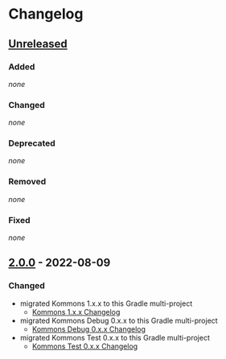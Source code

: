 # Changelog

## [Unreleased]

### Added

*none*

### Changed

*none*

### Deprecated

*none*

### Removed

*none*

### Fixed

*none*

## [2.0.0] - 2022-08-09

### Changed

- migrated Kommons 1.x.x to this Gradle multi-project
    - [Kommons 1.x.x Changelog](https://github.com/bkahlert/kommons/compare/v1.0.0...v1.6.0)
- migrated Kommons Debug 0.x.x to this Gradle multi-project
    - [Kommons Debug 0.x.x Changelog](https://github.com/bkahlert/kommons-debug/compare/v0.1.0...v0.14.0)
- migrated Kommons Test 0.x.x to this Gradle multi-project
    - [Kommons Test 0.x.x Changelog](https://github.com/bkahlert/kommons-test/compare/v0.1.0...v0.4.4)

[unreleased]: https://github.com/bkahlert/kommons-test/compare/v2.0.0...HEAD

[2.0.0]: https://github.com/bkahlert/kommons-test/compare/v1.0.0...v2.0.0
